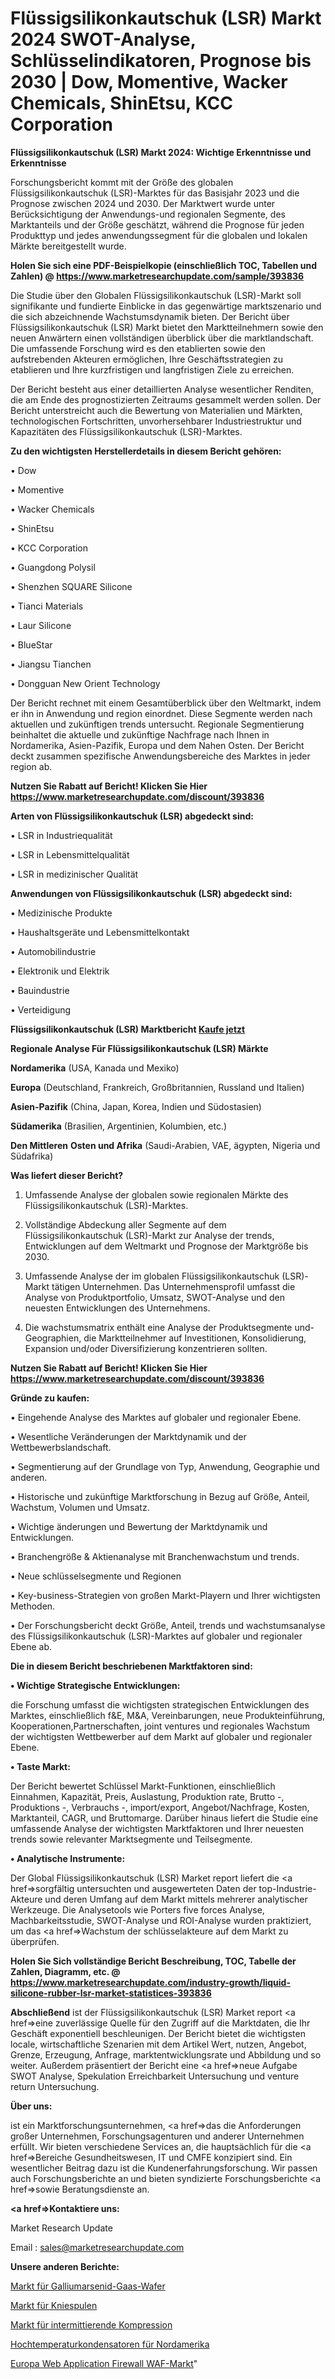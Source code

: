 # Flüssigsilikonkautschuk (LSR) Markt 2024 SWOT-Analyse, Schlüsselindikatoren, Prognose bis 2030 | Dow, Momentive, Wacker Chemicals, ShinEtsu, KCC Corporation

<strong>Flüssigsilikonkautschuk (LSR) Markt 2024: Wichtige Erkenntnisse und Erkenntnisse</strong>

Forschungsbericht kommt mit der Größe des globalen Flüssigsilikonkautschuk (LSR)-Marktes für das Basisjahr 2023 und die Prognose zwischen 2024 und 2030. Der Marktwert wurde unter Berücksichtigung der Anwendungs-und regionalen Segmente, des Marktanteils und der Größe geschätzt, während die Prognose für jeden Produkttyp und jedes anwendungssegment für die globalen und lokalen Märkte bereitgestellt wurde.

<strong>Holen Sie sich eine PDF-Beispielkopie (einschließlich TOC, Tabellen und Zahlen) @
</strong><strong><a href=https://www.marketresearchupdate.com/sample/393836><strong>https://www.marketresearchupdate.com/sample/393836</u></font></a></strong></strong>

Die Studie über den Globalen Flüssigsilikonkautschuk (LSR)-Markt soll signifikante und fundierte Einblicke in das gegenwärtige marktszenario und die sich abzeichnende Wachstumsdynamik bieten. Der Bericht über Flüssigsilikonkautschuk (LSR) Markt bietet den Marktteilnehmern sowie den neuen Anwärtern einen vollständigen überblick über die marktlandschaft. Die umfassende Forschung wird es den etablierten sowie den aufstrebenden Akteuren ermöglichen, Ihre Geschäftsstrategien zu etablieren und Ihre kurzfristigen und langfristigen Ziele zu erreichen.

Der Bericht besteht aus einer detaillierten Analyse wesentlicher Renditen, die am Ende des prognostizierten Zeitraums gesammelt werden sollen. Der Bericht unterstreicht auch die Bewertung von Materialien und Märkten, technologischen Fortschritten, unvorhersehbarer Industriestruktur und Kapazitäten des Flüssigsilikonkautschuk (LSR)-Marktes.

<strong>Zu den wichtigsten Herstellerdetails in diesem Bericht gehören:</strong>

• Dow

• Momentive

• Wacker Chemicals

• ShinEtsu

• KCC Corporation

• Guangdong Polysil

• Shenzhen SQUARE Silicone

• Tianci Materials

• Laur Silicone

• BlueStar

• Jiangsu Tianchen

• Dongguan New Orient Technology

Der Bericht rechnet mit einem Gesamtüberblick über den Weltmarkt, indem er ihn in Anwendung und region einordnet. Diese Segmente werden nach aktuellen und zukünftigen trends untersucht. Regionale Segmentierung beinhaltet die aktuelle und zukünftige Nachfrage nach Ihnen in Nordamerika, Asien-Pazifik, Europa und dem Nahen Osten. Der Bericht deckt zusammen spezifische Anwendungsbereiche des Marktes in jeder region ab.

<strong>Nutzen Sie Rabatt auf Bericht! Klicken Sie Hier
</strong><strong><a href=https://www.marketresearchupdate.com/discount/393836>https://www.marketresearchupdate.com/discount/393836</b></u></font></strong></a>

<strong>Arten von Flüssigsilikonkautschuk (LSR) abgedeckt sind:</strong>

• LSR in Industriequalität

• LSR in Lebensmittelqualität

• LSR in medizinischer Qualität

<strong>Anwendungen von Flüssigsilikonkautschuk (LSR) abgedeckt sind:</strong>

• Medizinische Produkte

• Haushaltsgeräte und Lebensmittelkontakt

• Automobilindustrie

• Elektronik und Elektrik

• Bauindustrie

• Verteidigung

<strong>Flüssigsilikonkautschuk (LSR) Marktbericht <a href=https://www.marketresearchupdate.com/buynow/393836>Kaufe jetzt</a></strong>

<strong>Regionale Analyse Für Flüssigsilikonkautschuk (LSR) Märkte</strong>

<strong>Nordamerika</strong> (USA, Kanada und Mexiko)

<strong>Europa</strong> (Deutschland, Frankreich, Großbritannien, Russland und Italien)

<strong>Asien-Pazifik</strong> (China, Japan, Korea, Indien und Südostasien)

<strong>Südamerika</strong> (Brasilien, Argentinien, Kolumbien, etc.)

<strong>Den Mittleren</strong> <strong>Osten und Afrika</strong> (Saudi-Arabien, VAE, ägypten, Nigeria und Südafrika)

<strong>Was liefert dieser Bericht?</strong>

1. Umfassende Analyse der globalen sowie regionalen Märkte des Flüssigsilikonkautschuk (LSR)-Marktes.

2. Vollständige Abdeckung aller Segmente auf dem Flüssigsilikonkautschuk (LSR)-Markt zur Analyse der trends, Entwicklungen auf dem Weltmarkt und Prognose der Marktgröße bis 2030.

3. Umfassende Analyse der im globalen Flüssigsilikonkautschuk (LSR)-Markt tätigen Unternehmen. Das Unternehmensprofil umfasst die Analyse von Produktportfolio, Umsatz, SWOT-Analyse und den neuesten Entwicklungen des Unternehmens.

4. Die wachstumsmatrix enthält eine Analyse der Produktsegmente und-Geographien, die Marktteilnehmer auf Investitionen, Konsolidierung, Expansion und/oder Diversifizierung konzentrieren sollten.

<strong>Nutzen Sie Rabatt auf Bericht! Klicken Sie Hier
</strong><strong><a href=https://www.marketresearchupdate.com/discount/393836>https://www.marketresearchupdate.com/discount/393836</b></u></font></strong></a>

<strong>Gründe zu kaufen:</strong>

• Eingehende Analyse des Marktes auf globaler und regionaler Ebene.

• Wesentliche Veränderungen der Marktdynamik und der Wettbewerbslandschaft.

• Segmentierung auf der Grundlage von Typ, Anwendung, Geographie und anderen.

• Historische und zukünftige Marktforschung in Bezug auf Größe, Anteil, Wachstum, Volumen und Umsatz.

• Wichtige änderungen und Bewertung der Marktdynamik und Entwicklungen.

• Branchengröße &amp; Aktienanalyse mit Branchenwachstum und trends.

• Neue schlüsselsegmente und Regionen

• Key-business-Strategien von großen Markt-Playern und Ihrer wichtigsten Methoden.

• Der Forschungsbericht deckt Größe, Anteil, trends und wachstumsanalyse des Flüssigsilikonkautschuk (LSR)-Marktes auf globaler und regionaler Ebene ab.

<strong>Die in diesem Bericht beschriebenen Marktfaktoren sind:</strong>

<strong>• Wichtige Strategische Entwicklungen:</strong>

die Forschung umfasst die wichtigsten strategischen Entwicklungen des Marktes, einschließlich f&amp;E, M&amp;A, Vereinbarungen, neue Produkteinführung, Kooperationen,Partnerschaften, joint ventures und regionales Wachstum der wichtigsten Wettbewerber auf dem Markt auf globaler und regionaler Ebene.

<strong>• Taste Markt:</strong>

Der Bericht bewertet Schlüssel Markt-Funktionen, einschließlich Einnahmen, Kapazität, Preis, Auslastung, Produktion rate, Brutto -, Produktions -, Verbrauchs -, import/export, Angebot/Nachfrage, Kosten, Marktanteil, CAGR, und Bruttomarge. Darüber hinaus liefert die Studie eine umfassende Analyse der wichtigsten Marktfaktoren und Ihrer neuesten trends sowie relevanter Marktsegmente und Teilsegmente.

<strong>• Analytische Instrumente:</strong>

Der Global Flüssigsilikonkautschuk (LSR) Market report liefert die <a href=>sorgf</a>ältig untersuchten und ausgewerteten Daten der top-Industrie-Akteure und deren Umfang auf dem Markt mittels mehrerer analytischer Werkzeuge. Die Analysetools wie Porters five forces Analyse, Machbarkeitsstudie, SWOT-Analyse und ROI-Analyse wurden praktiziert, um das <a href=>Wachstum</a> der schlüsselakteure auf dem Markt zu überprüfen.

<strong>Holen Sie Sich vollständige Bericht Beschreibung, TOC, Tabelle der Zahlen, Diagramm, etc. @ </strong><strong><a href=https://www.marketresearchupdate.com/industry-growth/liquid-silicone-rubber-lsr-market-statistices-393836>https://www.marketresearchupdate.com/industry-growth/liquid-silicone-rubber-lsr-market-statistices-393836</a></font></strong>

<strong>Abschließend</strong> ist der Flüssigsilikonkautschuk (LSR) Market report <a href=>eine</a> zuverlässige Quelle für den Zugriff auf die Marktdaten, die Ihr Geschäft exponentiell beschleunigen. Der Bericht bietet die wichtigsten locale, wirtschaftliche Szenarien mit dem Artikel Wert, nutzen, Angebot, Grenze, Erzeugung, Anfrage, marktentwicklungsrate und Abbildung und so weiter. Außerdem präsentiert der Bericht eine <a href=>neue</a> Aufgabe SWOT Analyse, Spekulation Erreichbarkeit Untersuchung und venture return Untersuchung.

<strong>Über uns:</strong>

 ist ein Marktforschungsunternehmen, <a href=>das</a> die Anforderungen großer Unternehmen, Forschungsagenturen und anderer Unternehmen erfüllt. Wir bieten verschiedene Services an, die hauptsächlich für die <a href=>Bereiche</a> Gesundheitswesen, IT und CMFE konzipiert sind. Ein wesentlicher Beitrag dazu ist die Kundenerfahrungsforschung. Wir passen auch Forschungsberichte an und bieten syndizierte Forschungsberichte <a href=>sowie</a> Beratungsdienste an.

<strong><a href=>Kontaktiere uns:</a></strong>

Market Research Update

Email : sales@marketresearchupdate.com

<strong>Unsere anderen Berichte:</strong>

<a href=https://www.linkedin.com/pulse/gallium-arsenide-gaas-wafers-market-research>Markt für Galliumarsenid-Gaas-Wafer</a>

<a href=https://www.linkedin.com/pulse/knee-coil-market-size-trends-consumption-future>Markt für Kniespulen</a>

<a href=https://www.linkedin.com/pulse/intermittent-compression-market-report-2023-top-company>Markt für intermittierende Kompression</a>

<a href=https://www.linkedin.com/pulse/north-america-high-temperature-capacitors>Hochtemperaturkondensatoren für Nordamerika</a>

<a href=https://www.linkedin.com/pulse/europe-web-application-firewall-waf-market-2023-2030->Europa Web Application Firewall WAF-Markt</a>"
